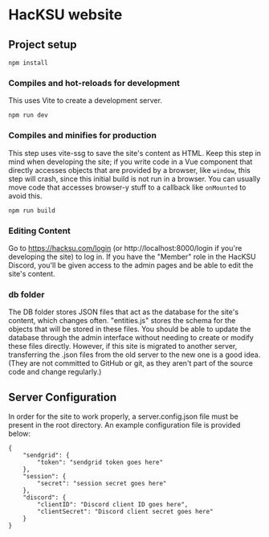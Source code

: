 # HacKSU website

## Project setup
```
npm install
```

### Compiles and hot-reloads for development

This uses Vite to create a development server.

```
npm run dev
```

### Compiles and minifies for production

This step uses vite-ssg to save the site's content as HTML. Keep this step in mind when developing the site; if you write code in a Vue component that directly accesses objects that are provided by a browser, like `window`, this step will crash, since this initial build is not run in a browser. You can usually move code that accesses browser-y stuff to a callback like `onMounted` to avoid this.

```
npm run build
```

### Editing Content

Go to https://hacksu.com/login (or http://localhost:8000/login if you're developing the site) to log in. If you have the "Member" role in the HacKSU Discord, you'll be given access to the admin pages and be able to edit the site's content.

### db folder

The DB folder stores JSON files that act as the database for the site's content, which changes often. "entities.js" stores the schema for the objects that will be stored in these files. You should be able to update the database through the admin interface without needing to create or modify these files directly. However, if this site is migrated to another server, transferring the .json files from the old server to the new one is a good idea. (They are not committed to GitHub or git, as they aren't part of the source code and change regularly.)

## Server Configuration

In order for the site to work properly, a server.config.json file must be present in the root directory. An example configuration file is provided below:
```
{
    "sendgrid": {
        "token": "sendgrid token goes here"
    },
    "session": {
        "secret": "session secret goes here"
    },
    "discord": {
        "clientID": "Discord client ID goes here",
        "clientSecret": "Discord client secret goes here"
    }
}
```
